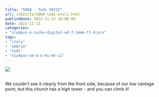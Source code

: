 ```yaml
---
title: "5868 - Todi XXVII"
url: /2022/11/5868-todi-xxvii.html
publishDate: 2022-11-13 18:00:00
date: 2022-11-13
categories:
- "olympus-m-zuiko-digital-ed-7-14mm-f2-8-pro"
tags:
- "italy"
- "umbria"
- "todi"
- "olympus-om-d-e-m1-mk-ii"
---
```

<div class="container">
<div class="center"><a target="_blank" href="https://d25zfm9zpd7gm5.cloudfront.net/1200x1200/2019/20190907_131244_lr.jpg"><img class="webfeedsFeaturedVisual" src="https://d25zfm9zpd7gm5.cloudfront.net/0600x0600/2019/20190907_131244_lr.jpg" /></a></div>
</div>
<br />

We couldn't see it clearly from the front side, because of
our low vantage point, but this church has a high tower -
and you can climb it!
